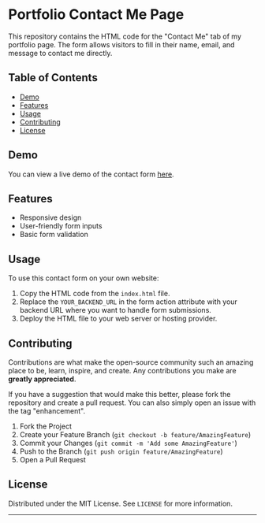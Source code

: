# Portfolio Contact Me Page

This repository contains the HTML code for the "Contact Me" tab of my portfolio page. The form allows visitors to fill in their name, email, and message to contact me directly.

## Table of Contents

- [Demo](#demo)
- [Features](#features)
- [Usage](#usage)
- [Contributing](#contributing)
- [License](#license)

## Demo

You can view a live demo of the contact form [here](#).

## Features

- Responsive design
- User-friendly form inputs
- Basic form validation


## Usage

To use this contact form on your own website:

1. Copy the HTML code from the `index.html` file.
2. Replace the `YOUR_BACKEND_URL` in the form action attribute with your backend URL where you want to handle form submissions.
3. Deploy the HTML file to your web server or hosting provider.

## Contributing

Contributions are what make the open-source community such an amazing place to be, learn, inspire, and create. Any contributions you make are **greatly appreciated**.

If you have a suggestion that would make this better, please fork the repository and create a pull request. You can also simply open an issue with the tag "enhancement".

1. Fork the Project
2. Create your Feature Branch (`git checkout -b feature/AmazingFeature`)
3. Commit your Changes (`git commit -m 'Add some AmazingFeature'`)
4. Push to the Branch (`git push origin feature/AmazingFeature`)
5. Open a Pull Request

## License

Distributed under the MIT License. See `LICENSE` for more information.

---